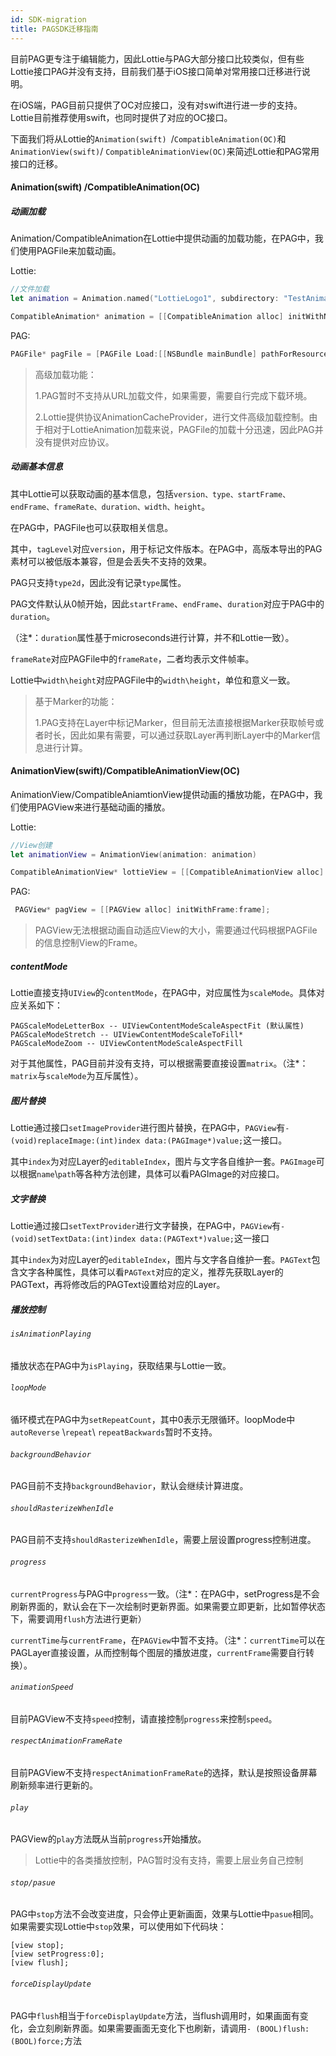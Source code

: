 ```yaml
---
id: SDK-migration
title: PAGSDK迁移指南
---
```




目前PAG更专注于编辑能力，因此Lottie与PAG大部分接口比较类似，但有些Lottie接口PAG并没有支持，目前我们基于iOS接口简单对常用接口迁移进行说明。



在iOS端，PAG目前只提供了OC对应接口，没有对swift进行进一步的支持。Lottie目前推荐使用swift，也同时提供了对应的OC接口。

下面我们将从Lottie的`Animation(swift) `/`CompatibleAnimation(OC)`和`AnimationView(swift)`/ `CompatibleAnimationView(OC)`来简述Lottie和PAG常用接口的迁移。

#### Animation(swift) /CompatibleAnimation(OC)

##### 动画加载

Animation/CompatibleAnimation在Lottie中提供动画的加载功能，在PAG中，我们使用PAGFile来加载动画。

Lottie:

```swift
//文件加载
let animation = Animation.named("LottieLogo1", subdirectory: "TestAnimations")

CompatibleAnimation* animation = [[CompatibleAnimation alloc] initWithName:@"LottieLogo1" bundle:[NSBundle mainBundle]];
```

PAG:

```objective-c
PAGFile* pagFile = [PAGFile Load:[[NSBundle mainBundle] pathForResource:@"LottieLogo1" ofType:@"pag"]];
```



> 高级加载功能：
>
> 1.PAG暂时不支持从URL加载文件，如果需要，需要自行完成下载环境。
>
> 2.Lottie提供协议AnimationCacheProvider，进行文件高级加载控制。由于相对于LottieAnimation加载来说，PAGFile的加载十分迅速，因此PAG并没有提供对应协议。



##### 动画基本信息

其中Lottie可以获取动画的基本信息，包括`version、type、startFrame、endFrame、frameRate、duration、width、height`。

在PAG中，PAGFile也可以获取相关信息。

其中，`tagLevel`对应`version`，用于标记文件版本。在PAG中，高版本导出的PAG素材可以被低版本兼容，但是会丢失不支持的效果。

PAG只支持`type2d`，因此没有记录`type`属性。

PAG文件默认从0帧开始，因此`startFrame`、`endFrame`、`duration`对应于PAG中的`duration`。

（注*：`duration`属性基于microseconds进行计算，并不和Lottie一致）。

`frameRate`对应PAGFile中的`frameRate`，二者均表示文件帧率。

Lottie中`width\height`对应PAGFile中的`width\height`，单位和意义一致。



> 基于Marker的功能：
>
> 1.PAG支持在Layer中标记Marker，但目前无法直接根据Marker获取帧号或者时长，因此如果有需要，可以通过获取Layer再判断Layer中的Marker信息进行计算。



#### AnimationView(swift)/CompatibleAnimationView(OC)

AnimationView/CompatibleAniamtionView提供动画的播放功能，在PAG中，我们使用PAGView来进行基础动画的播放。

Lottie:

```swift
//View创建
let animationView = AnimationView(animation: animation)

CompatibleAnimationView* lottieView = [[CompatibleAnimationView alloc] initWithFrame:frame];
```

PAG:

```objective-c
 PAGView* pagView = [[PAGView alloc] initWithFrame:frame];
```



> PAGView无法根据动画自动适应View的大小，需要通过代码根据PAGFile的信息控制View的Frame。



##### contentMode

Lottie直接支持`UIView`的`contentMode`，在PAG中，对应属性为`scaleMode`。具体对应关系如下：

```
PAGScaleModeLetterBox -- UIViewContentModeScaleAspectFit (默认属性)
PAGScaleModeStretch -- UIViewContentModeScaleToFill*
PAGScaleModeZoom -- UIViewContentModeScaleAspectFill
```

对于其他属性，PAG目前并没有支持，可以根据需要直接设置`matrix`。（注*：`matrix`与`scaleMode`为互斥属性）。



##### 图片替换

Lottie通过接口`setImageProvider`进行图片替换，在PAG中，`PAGView`有`- (void)replaceImage:(int)index data:(PAGImage*)value;`这一接口。

其中`index`为对应Layer的`editableIndex`，图片与文字各自维护一套。`PAGImage`可以根据`name`\\`path`等各种方法创建，具体可以看PAGImage的对应接口。



##### 文字替换

Lottie通过接口`setTextProvider`进行文字替换，在PAG中，`PAGView`有`- (void)setTextData:(int)index data:(PAGText*)value;`这一接口

其中`index`为对应Layer的`editableIndex`，图片与文字各自维护一套。`PAGText`包含文字各种属性，具体可以看`PAGText`对应的定义，推荐先获取Layer的PAGText，再将修改后的PAGText设置给对应的Layer。



##### 播放控制

###### `isAnimationPlaying`

播放状态在PAG中为`isPlaying`，获取结果与Lottie一致。



###### `loopMode`

循环模式在PAG中为`setRepeatCount`，其中0表示无限循环。loopMode中`autoReverse` \\`repeat`\ `repeatBackwards`暂时不支持。



###### `backgroundBehavior`

PAG目前不支持`backgroundBehavior`，默认会继续计算进度。



###### `shouldRasterizeWhenIdle`

PAG目前不支持`shouldRasterizeWhenIdle`，需要上层设置progress控制进度。



###### `progress`

`currentProgress`与PAG中`progress`一致。（注*：在PAG中，setProgress是不会刷新界面的，默认会在下一次绘制时更新界面。如果需要立即更新，比如暂停状态下，需要调用`flush`方法进行更新）

`currentTime`与`currentFrame`，在`PAGView`中暂不支持。（注*：`currentTime`可以在PAGLayer直接设置，从而控制每个图层的播放进度，`currentFrame`需要自行转换）。



###### `animationSpeed`

目前PAGView不支持`speed`控制，请直接控制`progress`来控制`speed`。



###### `respectAnimationFrameRate`

目前PAGView不支持`respectAnimationFrameRate`的选择，默认是按照设备屏幕刷新频率进行更新的。



###### `play`

PAGView的`play`方法既从当前`progress`开始播放。

> Lottie中的各类播放控制，PAG暂时没有支持，需要上层业务自己控制



###### `stop/pasue`

PAG中`stop`方法不会改变进度，只会停止更新画面，效果与Lottie中`pasue`相同。如果需要实现Lottie中`stop`效果，可以使用如下代码块：

```objc
[view stop];
[view setProgress:0];
[view flush];
```



###### `forceDisplayUpdate`

PAG中`flush`相当于`forceDisplayUpdate`方法，当flush调用时，如果画面有变化，会立刻刷新界面。如果需要画面无变化下也刷新，请调用`- (BOOL)flush:(BOOL)force;`方法